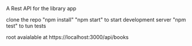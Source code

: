 A Rest API for the library app

clone the repo
"npm install"
"npm start" to start development server
"npm test" to tun tests

root avaialable at https://localhost:3000/api/books
